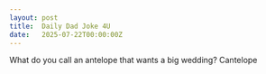 ```yaml
---
layout: post
title:  Daily Dad Joke 4U
date:   2025-07-22T00:00:00Z
---
```

What do you call an antelope that wants a big wedding? Cantelope
